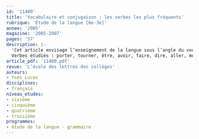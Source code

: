 ```yaml
---
id: '11400'
title: 'Vocabulaire et conjugaison : les verbes les plus fréquents'
rubrique: 'Étude de la langue [6e-3e]'
annee: '2005'
magazine: '2005-2007'
pages: '57'
description: |-
  'Cet article envisage l’enseignement de la langue sous l’angle du vocabulaire et de la conjugaison. Les fiches présentées ici s’adaptent à toutes les situations de classe et exploitent le champ sémantique des verbes les plus fréquents du français. Elles s’appuient sur un relevé de leurs occurrences dans les textes exploités en séquence. On distribue la fiche élève ; dictionnaire en main, les élèves procèdent (à la maison ou au CDI) à la substitution synonymique des formes verbales dans seize courtes phrases. L’étape de correction intervient en classe lors de la mise en commun. La fiche de conjugaison (ajoutée sur la page du classeur – une page par verbe) et la fiche de vocabulaire sont apprises et font l’objet d’une évaluation les jours suivants. Plus tard dans l’année, chaque fois qu’on retrouvera ces verbes dans les textes, la liste des synonymes sera consultée et, au besoin, complétée. Pour éviter l’effet de « sacs à mots », on recopie l’exemple ; de cette façon, le mot n’est pas détaché de son contexte. Une autre étape consiste à chercher dans un dictionnaire quelques expressions figées (faire la grasse matinée, etc.) et à imaginer une situation fantaisiste à l’origine de cette expression. Alors, on rédige un paragraphe sur le mode ludique et dont la fin se termine invariablement par la formule : « Et c’est depuis ce temps-là qu’on dit que les hommes… » Matériellement, pour chaque verbe, la présentation est toujours la même : au recto de la feuille de classeur, sur la moitié gauche, on colle la fiche élève, en dessous, on écrit les réponses ; en regard, à droite, on place le tableau de conjugaison du verbe.
  Verbes étudiés : porter, tourner, être, avoir, faire, dire, aller, mettre, trouver, prendre, venir.'
article_pdf: '11400.pdf'
revue: 'L’école des lettres des collèges'
auteurs:
- Yves Lucas
disciplines:
- français
niveau_etudes:
- sixième
- cinquième
- quatrième
- troisième
programmes:
- étude de la langue - grammaire
---
```

